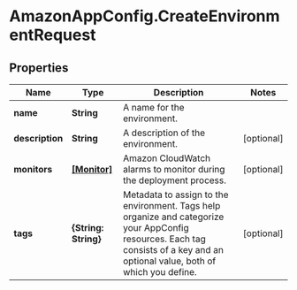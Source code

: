 # AmazonAppConfig.CreateEnvironmentRequest

## Properties

Name | Type | Description | Notes
------------ | ------------- | ------------- | -------------
**name** | **String** | A name for the environment. | 
**description** | **String** | A description of the environment. | [optional] 
**monitors** | [**[Monitor]**](Monitor.md) | Amazon CloudWatch alarms to monitor during the deployment process. | [optional] 
**tags** | **{String: String}** | Metadata to assign to the environment. Tags help organize and categorize your AppConfig resources. Each tag consists of a key and an optional value, both of which you define. | [optional] 


